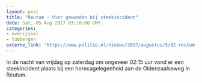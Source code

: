 ```yaml
---
layout: post
title: "Reutum - Vier gewonden bij steekincident"
date: Sat, 05 Aug 2017 03:10:00 GMT
categories: 
- overijssel 
- tubbergen 
externe_link: "https://www.politie.nl/nieuws/2017/augustus/5/02-reutum-vier-gewonden-bij-steekincident.html"
---
```


In de nacht van vrijdag op zaterdag om ongeveer 02:15 uur vond er een steekincident plaats bij een horecagelegenheid aan de Oldenzaalseweg in Reutum.
